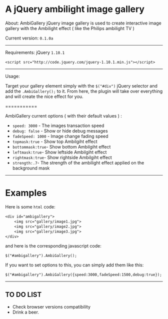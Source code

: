 A jQuery ambilight image gallery
===========

About: AmbiGallery jQuery image gallery is used to create interactive image gallery with the Ambilight effect ( like the Philips ambilight TV )

Current version: ```0.1.0a ```

-----------------
Requirements:
jQuery ``1.10.1``

	<script src="http://code.jquery.com/jquery-1.10.1.min.js"></script>

------------------
Usage:

Target your gallery element simply with the ``$("#div")`` jQuery selector and add the ``.AmbiGallery();`` to it. From here, the plugin will take over everything and will create the nice effect for you.

===========

AmbiGallery current options ( with their default values ) :

- ``speed: 3000`` - The images transaction speed
- ``debug: false`` - Show or hide debug messages
- ``fadeSpeed: 1000`` - Image change fading speed
- ``topmask:true`` - Show top Ambilgiht effect
- ``bottommask:true``- Show bottom Ambilgiht effect
- ``leftmask:true``- Show leftside Ambilgiht effect
- ``rightmask:true``- Show rightside Ambilgiht effect
- ``strength:.7``- The strength of the ambilight effect applied on the background mask

----------
Examples
==========

Here is some ``html`` code:

	<div id="ambigallery">
		<img src="gallery/image1.jpg">
		<img src="gallery/image2.jpg">
		<img src="gallery/image3.jpg">
	</div>


and here is the corresponding javascript code:

	$("#ambigallery").AmbiGallery();
	
If you want to set options to this, you can simply add them like this:

	$("#ambigallery").AmbiGallery({speed:3000,fadeSpeed:1500,debug:true});
	

----------------
TO DO LIST
----------------

+ Check browser versions compatibility
+ Drink a beer.
